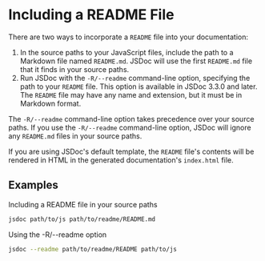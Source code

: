 # Including a README File

<!-- markdownlint-disable MD030 -->

There are two ways to incorporate a `README` file into your documentation:

1.  In the source paths to your JavaScript files, include the path to a Markdown file named `README.md`. JSDoc will use the first `README.md` file that it finds in your source paths.
2.  Run JSDoc with the `-R/--readme` command-line option, specifying the path to your `README` file. This option is available in JSDoc 3.3.0 and later. The `README` file may have any name and extension, but it must be in Markdown format.

The `-R/--readme` command-line option takes precedence over your source paths. If you use the `-R/--readme` command-line option, JSDoc will ignore any `README.md` files in your source paths.

If you are using JSDoc's default template, the `README` file's contents will be rendered in HTML in the generated documentation's `index.html` file.

## Examples

Including a README file in your source paths

```bash
jsdoc path/to/js path/to/readme/README.md
```

Using the -R/--readme option

```bash
jsdoc --readme path/to/readme/README path/to/js
```
